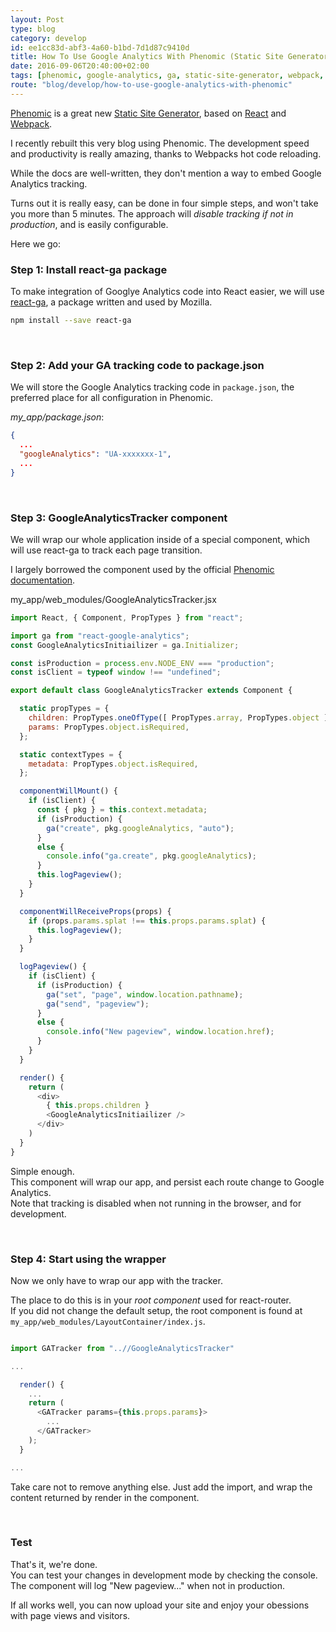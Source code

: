 ```yaml
---
layout: Post
type: blog
category: develop
id: ee1cc83d-abf3-4a60-b1bd-7d1d87c9410d
title: How To Use Google Analytics With Phenomic (Static Site Generator)
date: 2016-09-06T20:40:00+02:00
tags: [phenomic, google-analytics, ga, static-site-generator, webpack, react, javascript, random-tip, develop]
route: "blog/develop/how-to-use-google-analytics-with-phenomic"
---
```


[Phenomic](http://phenomic.io) is a great new 
[Static Site Generator](http://www.staticgen.com/), based on 
[React](https://facebook.github.io/react/) and [Webpack](https://webpack.github.io/).

I recently rebuilt this very blog using Phenomic. The development speed
and productivity is really amazing, thanks to Webpacks hot code reloading.

While the docs are well-written, they don't mention a way to embed 
Google Analytics tracking.

Turns out it is really easy, can be done in four simple steps,
and won't take you more than 5 minutes. The approach will *disable 
tracking if not in production*, and is easily configurable.

Here we go:


### Step 1: Install react-ga package

To make integration of Googlye Analytics code into React easier, we will use [react-ga](https://github.com/react-ga/react-ga),
a package written and used by Mozilla.

```bash
npm install --save react-ga
```
<br/>

### Step 2: Add your GA tracking code to package.json

We will store the Google Analytics tracking code in `package.json`, the
preferred place for all configuration in Phenomic.

*my_app/package.json*:
```json
{
  ...
  "googleAnalytics": "UA-xxxxxxx-1",
  ...
}

```
<br/>

### Step 3: GoogleAnalyticsTracker component

We will wrap our whole application inside of a special component, which will
use react-ga to track each page transition.

I largely borrowed the component used by the official 
[Phenomic documentation](https://github.com/MoOx/phenomic/tree/master/docs).

my_app/web_modules/GoogleAnalyticsTracker.jsx
```javascript
import React, { Component, PropTypes } from "react";

import ga from "react-google-analytics";
const GoogleAnalyticsInitiailizer = ga.Initializer;

const isProduction = process.env.NODE_ENV === "production";
const isClient = typeof window !== "undefined";

export default class GoogleAnalyticsTracker extends Component {

  static propTypes = {
    children: PropTypes.oneOfType([ PropTypes.array, PropTypes.object ]),
    params: PropTypes.object.isRequired,
  };

  static contextTypes = {
    metadata: PropTypes.object.isRequired,
  };

  componentWillMount() {
    if (isClient) {
      const { pkg } = this.context.metadata;
      if (isProduction) {
        ga("create", pkg.googleAnalytics, "auto");
      }
      else {
        console.info("ga.create", pkg.googleAnalytics);
      }
      this.logPageview();
    }
  }

  componentWillReceiveProps(props) {
    if (props.params.splat !== this.props.params.splat) {
      this.logPageview();
    }
  }

  logPageview() {
    if (isClient) {
      if (isProduction) {
        ga("set", "page", window.location.pathname);
        ga("send", "pageview");
      }
      else {
        console.info("New pageview", window.location.href);
      }
    }
  }

  render() {
    return (
      <div>
        { this.props.children }
        <GoogleAnalyticsInitiailizer />
      </div>
    )
  }
}
```

Simple enough.  
This component will wrap our app, and persist each route change to Google Analytics.  
Note that tracking is disabled when not running in the browser, and for development.

<br>


### Step 4: Start using the wrapper

Now we only have to wrap our app with the tracker.

The place to do this is in your *root component* used for react-router.  
If you did not change the default setup, the root component is found at 
`my_app/web_modules/LayoutContainer/index.js`.


```javascript

import GATracker from "..//GoogleAnalyticsTracker"

...

  render() {
    ...
    return (
      <GATracker params={this.props.params}>
        ...
      </GATracker> 
    );
  }

...
```

Take care not to remove anything else. Just add the import, and wrap the 
content returned by render in the <GATracker> component.

<br/>

### Test

That's it, we're done.  
You can test your changes in development mode by checking the console.  
The component will log  "New pageview..." when not in production.

If all works well, you can now upload your site and enjoy your obessions with 
page views and visitors.